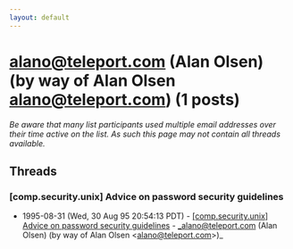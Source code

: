 ```yaml
---
layout: default
---
```


# alano@teleport.com (Alan Olsen) (by way of Alan Olsen <alano@teleport.com>) (1 posts)

_Be aware that many list participants used multiple email addresses over their time active on the list. As such this page may not contain all threads available._

## Threads

### [comp.security.unix] Advice on password security guidelines
+ 1995-08-31 (Wed, 30 Aug 95 20:54:13 PDT) - [[comp.security.unix] Advice on password security guidelines](/archive/1995/08/5eab00ba3eb47c4d5fdb7f859c7c45c03d62940f3f8487e174ffda9cda588654) - _alano@teleport.com (Alan Olsen) (by way of Alan Olsen \<alano@teleport.com\>)_

